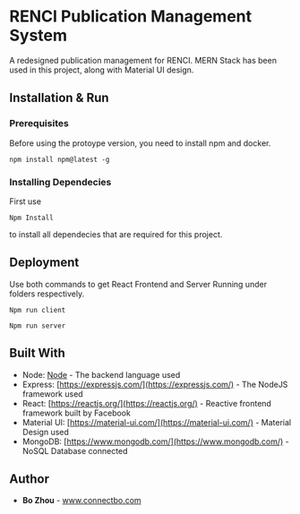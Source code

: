 # RENCI Publication Management System

A redesigned publication management for RENCI. MERN Stack has been used in this project, along with Material UI design.

## Installation & Run

### Prerequisites

Before using the protoype version, you need to install npm and docker.
```
npm install npm@latest -g
```

### Installing Dependecies

First use
```
Npm Install
```
to install all dependecies that are required for this project.

## Deployment

Use both commands to get React Frontend and Server Running under folders respectively.
```
Npm run client
```
```
Npm run server
```

## Built With

- Node: [Node](https://nodejs.org/) - The backend language used
- Express: [https://expressjs.com/](https://expressjs.com/) - The NodeJS framework used
- React: [https://reactjs.org/](https://reactjs.org/) - Reactive frontend framework built by Facebook
- Material UI: [https://material-ui.com/](https://material-ui.com/) - Material Design used
- MongoDB: [https://www.mongodb.com/](https://www.mongodb.com/) - NoSQL Database connected

## Author

* **Bo Zhou** - www.connectbo.com
